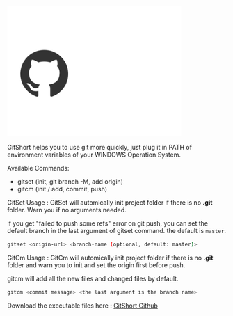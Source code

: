 ![GitShort](./GITSHORT.png)

GitShort helps you to use git more quickly, just plug it in PATH of environment variables of your WINDOWS Operation System.

Available Commands:
- gitset (init, git branch -M, add origin)
- gitcm (init / add, commit, push)

GitSet Usage :
GitSet will automically init project folder if there is no **.git** folder. Warn you if no arguments needed.

if you get "failed to push some refs" error on git push, you can set the default branch in the last argument of gitset command. the default is `master`.
```bash
gitset <origin-url> <branch-name (optional, default: master)>
```

GitCm Usage :
GitCm will automically init project folder if there is no **.git** folder and warn you to init and set the origin first before push. 

gitcm will add all the new files and changed files by default.
```bash
gitcm <commit message> <the last argument is the branch name>
```

Download the executable files here : [GitShort Github](https://github.com/fauzan121002/gitshort/releases/tag/1.0.0)